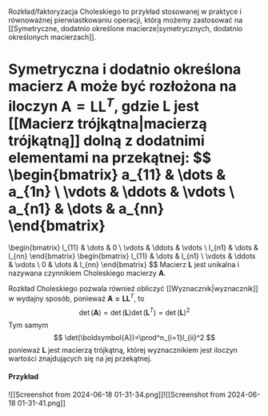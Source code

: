 Rozkład/faktoryzacja Choleskiego to przykład stosowanej w praktyce i równoważnej pierwiastkowaniu operacji, którą możemy zastosować na [[Symetryczne, dodatnio określone macierze|symetrycznych, dodatnio określonych macierzach]]. 

Symetryczna i dodatnio określona macierz $\boldsymbol{A}$ może być rozłożona na iloczyn $\boldsymbol{A=LL}^T$, gdzie $\boldsymbol{L}$ jest [[Macierz trójkątna|macierzą trójkątną]] dolną z dodatnimi elementami na przekątnej:
$$
\begin{bmatrix}
a_{11} & \dots & a_{1n} \\
\vdots & \ddots & \vdots \\
a_{n1} & \dots & a_{nn}
\end{bmatrix} 
=
\begin{bmatrix}
l_{11} & \dots & 0 \\
\vdots & \ddots & \vdots \\
l_{n1} & \dots & l_{nn}
\end{bmatrix}
\begin{bmatrix}
l_{11} & \dots & l_{n1} \\
\vdots & \ddots & \vdots \\
0 & \dots & l_{nn}
\end{bmatrix}
$$
Macierz $\boldsymbol{L}$ jest unikalna i nazywana czynnikiem Choleskiego macierzy $\boldsymbol{A}$.

Rozkład Choleskiego pozwala również obliczyć [[Wyznacznik|wyznacznik]] w wydajny sposób, ponieważ $\boldsymbol{A=LL}^T$, to 
$$
\det(\boldsymbol{A})=\det(\boldsymbol{L})\det(\boldsymbol{L}^T)=\det(\boldsymbol{L})^2
$$
Tym samym
$$
\det(\boldsymbol{A})=\prod^n_{i=1}l_{ii}^2
$$
ponieważ $\boldsymbol{L}$ jest macierzą trójkątną, której wyznacznikiem jest iloczyn wartości znajdujących się na jej przekątnej.

#### Przykład
![[Screenshot from 2024-06-18 01-31-34.png]]![[Screenshot from 2024-06-18 01-31-41.png]]

